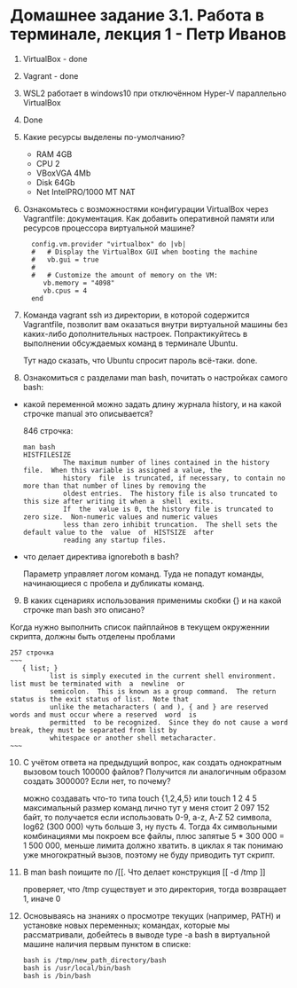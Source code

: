 <h1>Домашнее задание 3.1. Работа в терминале, лекция 1 - Петр Иванов</h1>

1. VirtualBox - done
2. Vagrant - done
3. WSL2 работает в windows10 при отключённом Hyper-V параллельно VirtualBox
4. Done
5. Какие ресурсы выделены по-умолчанию?

	- RAM 4GB
	- CPU 2
	- VBoxVGA 4Mb
	- Disk 64Gb
	- Net IntelPRO/1000 MT NAT
 
6. Ознакомьтесь с возможностями конфигурации VirtualBox через Vagrantfile: документация. Как добавить оперативной памяти или ресурсов процессора виртуальной машине?

	~~~
	  config.vm.provider "virtualbox" do |vb|
	  #   # Display the VirtualBox GUI when booting the machine
	  #   vb.gui = true
	  #
	  #   # Customize the amount of memory on the VM:
		 vb.memory = "4098"
		 vb.cpus = 4
	  end
	~~~
7. Команда vagrant ssh из директории, в которой содержится Vagrantfile, позволит вам оказаться внутри виртуальной машины без каких-либо дополнительных настроек. Попрактикуйтесь в выполнении обсуждаемых команд в терминале Ubuntu.

	Тут надо сказать, что Ubuntu спросит пароль всё-таки. done.

8. Ознакомиться с разделами man bash, почитать о настройках самого bash:

- какой переменной можно задать длину журнала history, и на какой строчке manual это описывается?

	846 строчка: 
	~~~
	man bash
	HISTFILESIZE
		      The maximum number of lines contained in the history file.  When this variable is assigned a value, the
              history  file  is truncated, if necessary, to contain no more than that number of lines by removing the
              oldest entries.  The history file is also truncated to this size after writing it when a  shell  exits.
              If  the  value is 0, the history file is truncated to zero size.  Non-numeric values and numeric values
              less than zero inhibit truncation.  The shell sets the default value to the  value  of  HISTSIZE  after
              reading any startup files.
	~~~

- что делает директива ignoreboth в bash?

	Параметр управляет логом команд. Туда не попадут команды, начинающиеся с пробела и дубликаты команд.
	
9. В каких сценариях использования применимы скобки {} и на какой строчке man bash это описано?

Когда нужно выполнить список пайплайнов в текущем окруженнии скрипта, должны быть отделены проблами

	257 строчка 
	~~~
       { list; }
              list is simply executed in the current shell environment.  list must be terminated with  a  newline  or
              semicolon.  This is known as a group command.  The return status is the exit status of list.  Note that
              unlike the metacharacters ( and ), { and } are reserved words and must occur where a reserved  word  is
              permitted  to be recognized.  Since they do not cause a word break, they must be separated from list by
              whitespace or another shell metacharacter.
	~~~
10. С учётом ответа на предыдущий вопрос, как создать однократным вызовом touch 100000 файлов? Получится ли аналогичным образом создать 300000? Если нет, то почему?

	можно создавать что-то типа touch {1,2,4,5} или touch 1 2 4 5
	максимальный размер команд лично тут у меня стоит 2 097 152 байт, то получается
	если использовать 0-9, a-z, A-Z 52 символа, log62 (300 000) чуть больше 3, ну пусть 4. 
	Тогда 4х символьными комбинациями мы покроем все файлы, плюс запятые 5 * 300 000 = 1 500 000, меньше лимита
	должно хватить. в циклах я так понимаю уже многократный вызов, поэтому не буду приводить тут скрипт.   
	
11. В man bash поищите по /\[\[. Что делает конструкция [[ -d /tmp ]]

	проверяет, что /tmp существует и это директория, тогда возвращает 1, иначе 0

12. Основываясь на знаниях о просмотре текущих (например, PATH) и установке новых переменных; командах, которые мы рассматривали, добейтесь в выводе type -a bash в виртуальной машине наличия первым пунктом в списке:

	~~~
	bash is /tmp/new_path_directory/bash
	bash is /usr/local/bin/bash
	bash is /bin/bash
	~~~


